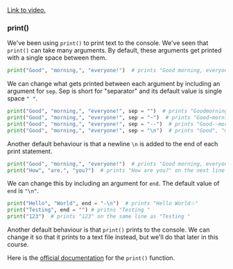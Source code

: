 [Link to video.](https://www.youtube.com/watch?v=YnOzG7Oj3kE&list=PLVD25niNi0Bkf2psAf7PzB1SV068XyNPo&index=27)

### print()

We've been using `print()` to print text to the console. We've seen that `print()` can take many arguments. By default, these arguments get printed with a single space between them.

```python
print("Good", "morning,", "everyone!")  # prints "Good morning, everyone!"
```

We can change what gets printed between each argument by including an argument for `sep`. Sep is short for "separator" and its default value is single space `" "`.

```python
print("Good", "morning,", "everyone!", sep = "")  # prints "Goodmorning,everyone!"
print("Good", "morning,", "everyone!", sep = "~")  # prints "Good~morning,~everyone!"
print("Good", "morning,", "everyone!", sep = "--")  # prints "Good--morning,--everyone!"
print("Good", "morning,", "everyone!", sep = "\n")  # prints "Good", "morning,", "everyone!" on three separate lines
```

Another default behaviour is that a newline `\n` is added to the end of each print statement.

```python
print("Good", "morning,", "everyone!")  # prints "Good morning, everyone!"
print("How", "are,", "you?")  # prints "How are you?" on the next line
```

We can change this by including an argument for `end`. The default value of `end` is `"\n"`.

```python
print("Hello", "World", end = "☆\n")  # prints "Hello World☆"
print("Testing", end = "") # pritns "Testing "
print("123")  # prints "123" on the same line as "Testing "
```

Another default behaviour is that `print()` prints to the console. We can change it so that it prints to a text file instead, but we'll do that later in this course.

Here is the [official documentation](https://docs.python.org/3/library/functions.html#print) for the `print()` function.
